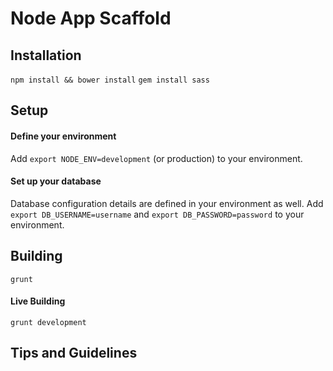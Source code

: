 # Node App Scaffold

## Installation
`npm install && bower install`
`gem install sass`

## Setup
#### Define your environment
Add `export NODE_ENV=development` (or production) to your environment. 

#### Set up your database
Database configuration details are defined in your environment as well. Add `export DB_USERNAME=username` and `export DB_PASSWORD=password` to your environment. 

## Building
`grunt`

#### Live Building
`grunt development`

## Tips and Guidelines